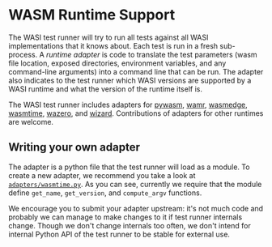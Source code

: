 # WASM Runtime Support

The WASI test runner will try to run all tests against all WASI
implementations that it knows about.  Each test is run in a fresh
sub-process.  A *runtime adapter* is code to translate the test
parameters (wasm file location, exposed directories, environment
variables, and any command-line arguments) into a command line that can
be run.  The adapter also indicates to the test runner which WASI
versions are supported by a WASI runtime and what the version of the
runtime itself is.

The WASI test runner includes adapters for
[pywasm](https://github.com/mohanson/pywasm),
[wamr](https://bytecodealliance.github.io/wamr.dev/),
[wasmedge](https://wasmedge.org), [wasmtime](https://wasmtime.dev),
[wazero](https://wazero.io), and
[wizard](https://github.com/titzer/wizard-engine/).  Contributions of
adapters for other runtimes are welcome.

## Writing your own adapter

The adapter is a python file that the test runner will load as a module.
To create a new adapter, we recommend you take a look at
[`adapters/wasmtime.py`](../adapters/wasmtime.py).  As you can see,
currently we require that the module define `get_name`, `get_version`,
and `compute_argv` functions.

We encourage you to submit your adapter upstream: it's not much code and
probably we can manage to make changes to it if test runner internals
change.  Though we don't change internals too often, we don't intend for
internal Python API of the test runner to be stable for external use.
